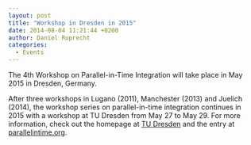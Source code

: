 ```yaml
---
layout: post
title: "Workshop in Dresden in 2015"
date: 2014-08-04 11:21:44 +0200
author: Daniel Ruprecht
categories:
  - Events
---
```


The 4th Workshop on Parallel-in-Time Integration will take place in May 2015 in Dresden, Germany.

<!--more-->

After three workshops in Lugano (2011), Manchester (2013) and Juelich (2014), the workshop series on parallel-in-time 
integration continues in 2015 with a workshop at TU Dresden from May 27 to May 29.
For more information, check out the homepage at [TU Dresden](http://www.math.tu-dresden.de/~naumann/pint2015) and the
entry at [parallelintime.org](/events/past/2015/4th-workshop-on-parallel-in-time-integration.html).
